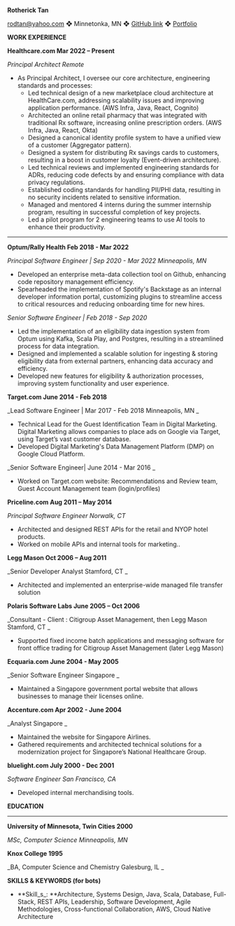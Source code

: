 **Rotherick Tan**

rodtan@yahoo.com ❖ Minnetonka, MN ❖ [GitHub link](https://github.com/rodtan/) ❖ [Portfolio](https://www.linkedin.com/in/rotherick-tan/)

**WORK EXPERIENCE**

**Healthcare.com									          	   Mar 2022 – Present**

_Principal Architect										     	      	 Remote_



* As Principal Architect, I oversee our core architecture, engineering standards and processes:
    * Led technical design of a new marketplace cloud architecture at HealthCare.com, addressing scalability issues and improving application performance. (AWS Infra, Java, React, Cognito)
    * Architected an online retail pharmacy that was integrated with traditional Rx software, increasing online prescription orders. (AWS Infra, Java, React, Okta)
    * Designed a canonical identity profile system to have a unified view of a customer (Aggregator pattern).
    * Designed a system for distributing Rx savings cards to customers, resulting in a boost in customer loyalty (Event-driven architecture).
    * Led technical reviews and implemented engineering standards for ADRs, reducing code defects by and ensuring compliance with data privacy regulations.
    * Established coding standards for handling PII/PHI data, resulting in no security incidents related to sensitive information.
    * Managed and mentored 4 interns during the summer internship program, resulting in successful completion of key projects.
    * Led a pilot program for 2 engineering teams to use AI tools to enhance their productivity.

** **

**Optum/Rally Health									   	  Feb 2018 - Mar 2022**

_Principal Software Engineer | Sep 2020 - Mar 2022	 			                                   Minneapolis, MN_



* Developed an enterprise meta-data collection tool on Github, enhancing code repository management efficiency.
* Spearheaded the implementation of Spotify's Backstage as an internal developer information portal, customizing plugins to streamline access to critical resources and reducing onboarding time for new hires.

_Senior Software Engineer | Feb 2018 - Sep 2020_



* Led the implementation of an eligibility data ingestion system from Optum using Kafka, Scala Play, and Postgres, resulting in a streamlined process for data integration.
* Designed and implemented a scalable solution for ingesting & storing eligibility data from external partners, enhancing data accuracy and efficiency.
* Developed new features for eligibility & authorization processes, improving system functionality and user experience.

**Target.com										   	  June 2014 - Feb 2018**

_Lead Software Engineer | Mar 2017 - Feb 2018	 				                                   Minneapolis, MN _



* Technical Lead for the Guest Identification Team in Digital Marketing. Digital Marketing allows companies to place ads on Google via Target, using Target’s vast customer database.
* Developed Digital Marketing's Data Management Platform (DMP) on Google Cloud Platform.

_Senior Software Engineer| June 2014 - Mar 2016	 							      _



* Worked on Target.com website: Recommendations and Review team, Guest Account Management team (login/profiles)

**Priceline.com			 							   	 Aug 2011 – May 2014**

_Principal Software Engineer	 							                  	     Norwalk, CT_



* Architected and designed REST APIs for the retail and NYOP hotel products.
* Worked on mobile APIs and internal tools for marketing..

**Legg Mason			 							   	  Oct 2006 – Aug 2011**

_Senior Developer Analyst 									                             Stamford, CT _



* Architected and implemented an enterprise-wide managed file transfer solution

**Polaris Software Labs	 							  	 June 2005 – Oct 2006**

_Consultant - Client : Citigroup Asset Management, then Legg Mason			                                 	    Stamford, CT _



* Supported fixed income batch applications and messaging software for front office trading for Citigroup Asset Management (later Legg Mason)

**Ecquaria.com		 							   		June 2004 - May 2005**

_Senior Software Engineer									                                   Singapore _



* Maintained a Singapore government portal website that allows businesses to manage their licenses online.

**Accenture.com		 							   	 Apr 2002 - June 2004**

_Analyst								                               		   	           Singapore _



* Maintained the website for Singapore Airlines.
* Gathered requirements and architected technical solutions for a modernization project for Singapore’s National Healthcare Group.

**bluelight.com		 							   		  July 2000 - Dec 2001**

_Software Engineer									                      San Francisco, CA_



* Developed internal merchandising tools.

**EDUCATION**

**	**

**University of Minnesota, Twin Cities		                     	        		      			    2000**

_MSc, Computer Science					   			             	           Minneapolis, MN_

**Knox College				                     	        		      			    		    1995**

_BA, Computer Science and Chemistry									    Galesburg, IL					   			            _

**SKILLS & KEYWORDS (for bots)**



* **Skill_s_: **Architecture, Systems Design, Java, Scala, Database, Full-Stack, REST APIs, Leadership, Software Development, Agile Methodologies, Cross-functional Collaboration, AWS, Cloud Native Architecture
